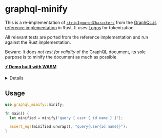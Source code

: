 # graphql-minify

This is a re-implementation of [`stripIgnoredCharacters`](https://graphql-js.org/api/function/stripignoredcharacters/) from the [GraphQL.js reference implementation](https://github.com/graphql/graphql-js) in Rust. It uses [Logos](https://github.com/maciejhirsz/logos) for tokenization.

All relevant tests are ported from the reference implementation and run against the Rust implementation.

Beware: It does _not test for validity_ of the GraphQL document, its sole purpose is to minify the document as much as possible.

[**⚡️ Demo built with WASM**](http://graphql-minify.daniellehr.de)

<details>
<summary>Details</summary>

> Strips characters that are not significant to the validity or execution of a GraphQL document:
>
>- UnicodeBOM
>- WhiteSpace
>- LineTerminator
>- Comment
>- Comma
>- BlockString indentation
>
>Note: It is required to have a delimiter character between neighboring non-punctuator tokens and this function always uses single space as delimiter.
>
>It is guaranteed that both input and output documents if parsed would result in the exact same AST except for nodes location.
</details>

## Usage

~~~rust
use graphql_minify::minify;

fn main() {
  let minified = minify("query { user { id name } }");

  assert_eq!(minified.unwrap(), "query{user{id name}}");
}
~~~
